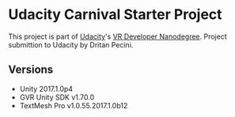 # Udacity Carnival Starter Project

This project is part of [Udacity](https://www.udacity.com "Udacity - Be in demand")'s [VR Developer Nanodegree](https://www.udacity.com/course/vr-developer-nanodegree--nd017).
Project submittion to Udacity by Dritan Pecini.

## Versions
- Unity 2017.1.0p4
- GVR Unity SDK v1.70.0
- TextMesh Pro v1.0.55.2017.1.0b12
